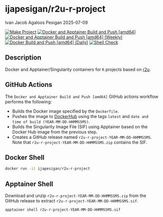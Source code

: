 ijapesigan/r2u-r-project
================
Ivan Jacob Agaloos Pesigan
2025-07-09

<!-- README.md is generated from .setup/readme/README.Rmd. Please edit that file -->

<!-- badges: start -->

[![Make
Project](https://github.com/ijapesigan/docker-r2u-r-project/actions/workflows/make.yml/badge.svg)](https://github.com/ijapesigan/docker-r2u-r-project/actions/workflows/make.yml)
[![Docker and Apptainer Build and Push
\[amd64\]](https://github.com/ijapesigan/docker-r2u-r-project/actions/workflows/docker-apptainer-build-push-amd64.yml/badge.svg)](https://github.com/ijapesigan/docker-r2u-r-project/actions/workflows/docker-apptainer-build-push-amd64.yml)
[![Docker and Apptainer Build and Push \[amd64\]
(Weekly)](https://github.com/ijapesigan/docker-r2u-r-project/actions/workflows/docker-apptainer-build-push-weekly-amd64.yml/badge.svg)](https://github.com/ijapesigan/docker-r2u-r-project/actions/workflows/docker-apptainer-build-push-weekly-amd64.yml)
[![Docker Build and Push \[amd64\]
(Daily)](https://github.com/ijapesigan/docker-r2u-r-project/actions/workflows/docker-build-push-daily-amd64.yml/badge.svg)](https://github.com/ijapesigan/docker-r2u-r-project/actions/workflows/docker-build-push-daily-amd64.yml)
[![Shell
Check](https://github.com/ijapesigan/docker-r2u-r-project/actions/workflows/shellcheck.yml/badge.svg)](https://github.com/ijapesigan/docker-r2u-r-project/actions/workflows/shellcheck.yml)
<!-- badges: end -->

## Description

Docker and Apptainer/Singularity containers for `R` projects based on
[r2u](https://github.com/eddelbuettel/r2u/).

## GitHub Actions

The `Docker and Apptainer Build and Push [amd64]` GitHub actions
workflow performs the following:

- Builds the Docker image specified by the `Dockerfile`.
- Pushes the image to
  [DockerHub](https://hub.docker.com/r/ijapesigan/r2u-r-project) using
  the tags `latest` and `date and time of build (YEAR-MM-DD-HHMMSSMS)`.
- Builds the Singularity Image File (SIF) using Apptainer based on the
  Docker Hub image from the previous step.
- Creates a GitHub release named `r2u-r-project-YEAR-MM-DD-HHMMSSMS`.
  Note that `r2u-r-project-YEAR-MM-DD-HHMMSSMS.zip` contains the SIF.

## Docker Shell

``` bash
docker run -it ijapesigan/r2u-r-project
```

## Apptainer Shell

Download and unzip `r2u-r-project-YEAR-MM-DD-HHMMSSMS.zip` from the
GitHub release to extract `r2u-r-project-YEAR-MM-DD-HHMMSSMS.sif`.

``` bash
apptainer shell r2u-r-project-YEAR-MM-DD-HHMMSSMS.sif
```
